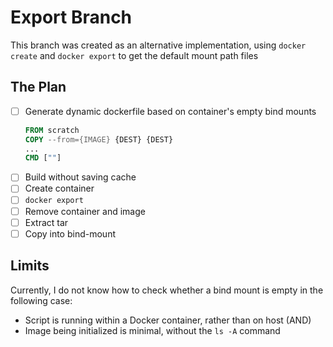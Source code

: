 # Export Branch
This branch was created as an alternative implementation, using `docker create` and `docker export` to get the default mount path files

## The Plan
- [ ] Generate dynamic dockerfile based on container's empty bind mounts
  ```dockerfile
  FROM scratch
  COPY --from={IMAGE} {DEST} {DEST}
  ...
  CMD [""]
  ```
- [ ] Build without saving cache
- [ ] Create container 
- [ ] `docker export`
- [ ] Remove container and image
- [ ] Extract tar
- [ ] Copy into bind-mount

## Limits
Currently, I do not know how to check whether a bind mount is empty in the following case:
- Script is running within a Docker container, rather than on host
(AND)
- Image being initialized is minimal, without the `ls -A` command